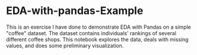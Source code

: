 # EDA-with-pandas-Example

This is an exercise I have done to demonstrate EDA with Pandas on a simple "coffee" dataset. The dataset contains individuals' rankings of several different coffee shops. This notebook explores the data, deals with missing values, and does some preliminary visualization. 
